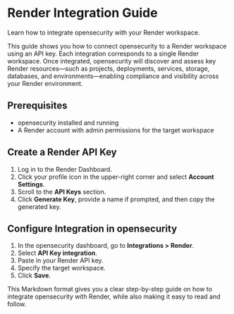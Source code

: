 # Render Integration Guide

Learn how to integrate opensecurity with your Render workspace.

This guide shows you how to connect opensecurity to a Render workspace using an API key. Each integration corresponds to a single Render workspace. Once integrated, opensecurity will discover and assess key Render resources—such as projects, deployments, services, storage, databases, and environments—enabling compliance and visibility across your Render environment.

## Prerequisites

- opensecurity installed and running
- A Render account with admin permissions for the target workspace

## Create a Render API Key

1. Log in to the Render Dashboard.
2. Click your profile icon in the upper-right corner and select **Account Settings**.
3. Scroll to the **API Keys** section.
4. Click **Generate Key**, provide a name if prompted, and then copy the generated key.

## Configure Integration in opensecurity

1. In the opensecurity dashboard, go to **Integrations > Render**.
2. Select **API Key integration**.
3. Paste in your Render API key.
4. Specify the target workspace.
5. Click **Save**.

This Markdown format gives you a clear step-by-step guide on how to integrate opensecurity with Render, while also making it easy to read and follow.